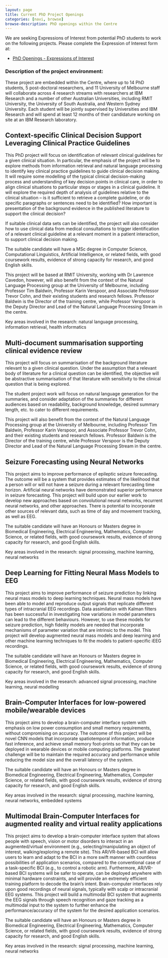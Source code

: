 ```yaml
---
layout: page
title: Current PhD Project Openings
categories: [navi, browse]
browse-description: PhD openings within the Centre
---
```


We are seeking Expressions of Interest from potential PhD students to work on the following projects. Please complete the Expression of Interest form at: 
* [PhD Openings - Expressions of Interest](https://goo.gl/forms/C3wBKWtw5Igaumat1)



### Description of the project environment:

These project are embedded within the Centre, where up to 14 PhD students, 5 post-doctoral researchers, and 11 University of Melbourne staff will collaborate across 4 research streams with researchers at IBM Research and a number of other Australian Universities, including RMIT University, the University of South Australia, and Western Sydney University. Each student will be jointly supervised by Universities and IBM Research and will spend at least 12 months of their candidature working on site at an IBM Research laboratory.



## Context-specific Clinical Decision Support Leveraging Clinical Practice Guidelines
     
This PhD project will focus on identification of relevant clinical guidelines
for a given clinical situation. In particular, the emphasis of the project
will be to explore methods from information retrieval and natural language
processing to identify key clinical practice guidelines to guide clinical
decision making. It will require some modelling of the typical clinical
decision-making process and understanding of key decision points in clinical
care, in order to align clinical situations to particular steps or stages in a
clinical guideline. It will explore the required depth of analysis of
guidelines relative to the clinical situation – is it sufficient to retrieve a
complete guideline, or do specific paragraphs or sentences need to be
identified? How important is presentation of the background evidence in the
published literature to support the clinical decision?

If suitable clinical data sets can be identified, the project will also
consider how to use clinical data from medical consultations to trigger
identification of a relevant clinical guideline at a relevant moment in a
patient interaction, to support clinical decision making.

The suitable candidate will have a MSc degree in Computer Science, Computational Linguistics,
Artificial Intelligence, or related fields, with good coursework results, evidence of strong capacity
for research, and good English skills.

This project will be based at RMIT University, working with Dr Lawrence Cavedon, however, will also benefit from the context of the Natural Language Processing group at the University of Melbourne, including Professor Tim Baldwin, Professor Karin Verspoor, and
Associate Professor Trevor Cohn, and their existing students and research fellows. Professor Baldwin is the Director of the training centre, while Professor Verspoor is the Deputy Director and Lead of the Natural Language Processing Stream in the centre.

Key areas involved in the research: natural language processing, information retrieval, health informatics


## Multi-document summarisation supporting clinical evidence review
     
This project will focus on summarisation of the background literature relevant to a given clinical question. Under the assumption that a relevant body of literature for a clinical question can be identified, the objective will be abstractive summarisation of that literature with sensitivity to the clinical question that is being explored. 

The student project work will focus on natural language generation for the summaries, and consider adaptation of the summaries for different audiences based on readability, background knowledge, desired summary length, etc. to cater to different requirements.

This project will also benefit from the context of the Natural Language Processing group at the University of Melbourne, including Professor Tim Baldwin, Professor Karin Verspoor, and Associate Professor Trevor Cohn, and their existing students and research fellows. Professor Baldwin is the Director of the training centre, while Professor Verspoor is the Deputy Director and Lead of the Natural Language Processing Stream in the centre.


## Seizure Forecasting using Neural Networks
     
This project aims to improve performance of epileptic seizure forecasting. The outcome will be a system that provides estimates of the likelihood that a person will or will not have a seizure during a relevant forecasting time horizon. Artificial neural networks have demonstrated superior performance in seizure forecasting. This project will build upon our earlier work to develop new approaches based on convolutional neural networks, recurrent neural networks, and other approaches. There is potential to incorporate other sources of relevant data, such as time of day and movement tracking, as well as EEG.

The suitable candidate will have an Honours or Masters degree in Biomedical Engineering, Electrical Engineering, Mathematics, Computer Science, or related fields, with good coursework results, evidence of strong capacity for research, and good English skills.

Key areas involved in the research: signal processing, machine learning, neural networks


## Deep Learning for Fitting Neural Mass Models to EEG
     
This project aims to improve performance of seizure prediction by linking neural mass models to deep learning techniques. Neural mass models have been able to model and reproduce output signals that replicate different types of intracranial EEG recordings. Data assimilation with Kalman filters has been successful in investigating how variations in model parameters can lead to the different behaviours. However, to use these models for seizure prediction, high fidelity models are needed that incorporate mechanisms of parameter variation that are intrinsic to the model. This project will develop augmented neural mass models and deep learning and other machine learning techniques to fit the models to patient-specific iEEG recordings.

The suitable candidate will have an Honours or Masters degree in Biomedical Engineering, Electrical Engineering, Mathematics, Computer Science, or related fields, with good coursework results, evidence of strong capacity for research, and good English skills.

Key areas involved in the research: advanced signal processing, machine learning, neural modelling


## Brain-Computer Interfaces for low-powered mobile/wearable devices
     
This project aims to develop a brain-computer interface system with emphasis on low power consumption and small memory requirements, without compromising on accuracy. The outcome of this project will be novel CNN models that incorporate spatiotemporal information, produce fast inference, and achieve small memory foot-prints so that they can be deployed in wearable devices or mobile computing platforms. The greatest challenge will be to maintain the required accuracy and performance while reducing the model size and the overall latency of the system.

The suitable candidate will have an Honours or Masters degree in Biomedical Engineering, Electrical Engineering, Mathematics, Computer Science, or related fields, with good coursework results, evidence of strong capacity for research, and good English skills.

Key areas involved in the research: signal processing, machine learning, neural networks, embedded systems


## Multimodal Brain-Computer Interfaces for augmented reality and virtual reality applications
     
This project aims to develop a brain-computer interface system that allows people with speech, vision or motor disorders to interact in an augmented/virtual environment (e.g., selecting/manipulating an object of interest, walking/exploring a remote site). This AR/VR-based BCI will allow users to learn and adapt to the BCI in a more swift manner with countless possibilities of application scenarios, compared to the conventional case of a task-specific BCI (e.g., to control a robotic arm). Furthermore, AR/VR-based BCI systems will be safer to operate, can be deployed anywhere with minimal hardware constraints, and will provide an extremely efficient training platform to decode the brain’s intent. Brain-computer interfaces rely upon good recordings of neural signals, typically with scalp or intracranial EEG systems. This project will build a multimodal BCI system that augments the EEG signals through speech recognition and gaze tracking as a multimodal input to the system to further enhance the performance/accuracy of the system for the desired application scenarios.

The suitable candidate will have an Honours or Masters degree in Biomedical Engineering, Electrical Engineering, Mathematics, Computer Science, or related fields, with good coursework results, evidence of strong capacity for research, and good English skills.

Key areas involved in the research: signal processing, machine learning, neural networks




